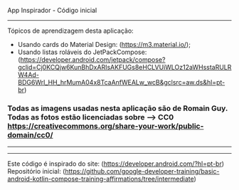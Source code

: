 App Inspirador - Código inicial
_________________________________

Tópicos de aprendizagem desta aplicação:
- Usando cards do Material Design: (https://m3.material.io/);
- Usando listas roláveis do JetPackCompose: (https://developer.android.com/jetpack/compose?gclid=Cj0KCQjw6KunBhDxARIsAKFUGs8eHCLVUiWLOz12aWHsstaRULRW4Ad-BDG6Wrl_HH_hrMumA04x8TcaAnfWEALw_wcB&gclsrc=aw.ds&hl=pt-br)

### Todas as imagens usadas nesta aplicação são de  Romain Guy. Todas as fotos estão licenciadas sobre --> CC0 https://creativecommons.org/share-your-work/public-domain/cc0/
________________________________





___________________________________________________________________________
Este código é inspirado do site: (https://developer.android.com/?hl=pt-br)
Repositório inicial: (https://github.com/google-developer-training/basic-android-kotlin-compose-training-affirmations/tree/intermediate) 